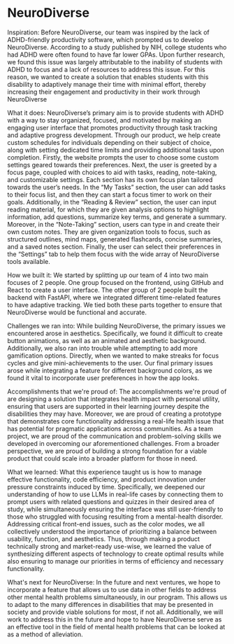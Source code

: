 # NeuroDiverse

Inspiration:
Before NeuroDiverse, our team was inspired by the lack of ADHD-friendly productivity software, which prompted us to develop NeuroDiverse. According to a study published by NIH, college students who had ADHD were often found to have far lower GPAs. Upon further research, we found this issue was largely attributable to the inability of students with ADHD to focus and a lack of resources to address this issue. For this reason, we wanted to create a solution that enables students with this disability to adaptively manage their time with minimal effort, thereby increasing their engagement and productivity in their work through NeuroDiverse

What it does:
NeuroDiverse’s primary aim is to provide students with ADHD with a way to stay organized, focused, and motivated by making an engaging user interface that promotes productivity through task tracking and adaptive progress development. Through our product, we help create custom schedules for individuals depending on their subject of choice, along with setting dedicated time limits and providing additional tasks upon completion. Firstly, the website prompts the user to choose some custom settings geared towards their preferences. Next, the user is greeted by a focus page, coupled with choices to aid with tasks, reading, note-taking, and customizable settings. Each section has its own focus plan tailored towards the user’s needs. In the “My Tasks” section, the user can add tasks to their focus list, and then they can start a focus timer to work on their goals. Additionally, in the “Reading & Review” section, the user can input reading material, for which they are given analysis options to highlight information, add questions, summarize key terms, and generate a summary. Moreover, in the “Note-Taking” section, users can type in and create their own custom notes. They are given organization tools to focus, such as structured outlines, mind maps, generated flashcards, concise summaries, and a saved notes section. Finally, the user can select their preferences in the “Settings” tab to help them focus with the wide array of NeuroDiverse tools available.

How we built it:
We started by splitting up our team of 4 into two main focuses of 2 people. One group focused on the frontend, using GitHub and React to create a user interface. The other group of 2 people built the backend with FastAPI, where we integrated different time-related features to have adaptive tracking. We tied both these parts together to ensure that NeuroDiverse would be functional and accurate.

Challenges we ran into:
While building NeuroDiverse, the primary issues we encountered arose in aesthetics. Specifically, we found it difficult to create button animations, as well as an animated and aesthetic background. Additionally, we also ran into trouble while attempting to add more gamification options. Directly, when we wanted to make streaks for focus cycles and give mini-achievements to the user. Our final primary issues arose while integrating a feature for different background colors, as we found it vital to incorporate user preferences in how the app looks.

Accomplishments that we're proud of:
The accomplishments we're proud of are designing a solution that integrates health impact with personal utility, ensuring that users are supported in their learning journey despite the disabilities they may have. Moreover, we are proud of creating a prototype that demonstrates core functionality addressing a real-life health issue that has potential for pragmatic applications across communities. As a team project, we are proud of the communication and problem-solving skills we developed in overcoming our aforementioned challenges. From a broader perspective, we are proud of building a strong foundation for a viable product that could scale into a broader platform for those in need.

What we learned:
What this experience taught us is how to manage effective functionality, code efficiency, and product innovation under pressure constraints induced by time. Specifically, we deepened our understanding of how to use LLMs in real-life cases by connecting them to prompt users with related questions and quizzes in their desired area of study, while simultaneously ensuring the interface was still user-friendly to those who struggled with focusing resulting from a mental-health disorder. Addressing critical front-end issues, such as the color modes, we all collectively understood the importance of prioritizing a balance between usability, function, and aesthetics. Thus, through making a product technically strong and market-ready use-wise, we learned the value of synthesizing different aspects of technology to create optimal results while also ensuring to manage our priorities in terms of efficiency and necessary functionality.

What's next for NeuroDiverse:
In the future and next ventures, we hope to incorporate a feature that allows us to use data in other fields to address other mental health problems simultaneously, in our program. This allows us to adapt to the many differences in disabilities that may be presented in society and provide viable solutions for most, if not all. Additionally, we will work to address this in the future and hope to have NeuroDiverse serve as an effective tool in the field of mental health problems that can be looked at as a method of alleviation.
